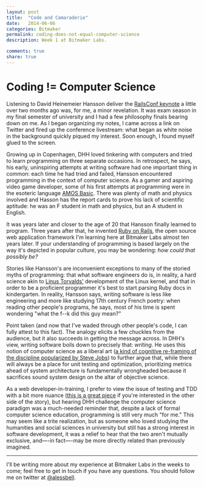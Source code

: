 ```yaml
---
layout: post
title:  "Code and Camaraderie"
date:   2014-06-06
categories: Bitmaker
permalink: coding-does-not-equal-computer-science
description: Week 1 at Bitmaker Labs.

comments: true
share: true
---
```

# Coding != Computer Science

Listening to David Heinemeier Hansson deliver the [RailsConf keynote](https://www.youtube.com/watch?v=9LfmrkyP81M) a little over two months ago was, for me, a minor revelation. It was exam season in my final semester of university and I had a few philosophy finals bearing down on me. As I began organizing my notes, I came across a link on Twitter and fired up the conference livestream: what began as white noise in the background quickly piqued my interest. Soon enough, I found myself glued to the screen.

Growing up in Copenhagen, DHH loved tinkering with computers and tried to learn programming on three separate occasions. In retrospect, he says, his early, uninspiring attempts at writing software had one important thing in common: each time he had tried and failed, Hansson encountered programming in the context of computer science. As a gamer and aspiring video game developer, some of his first attempts at programming were in the esoteric language [AMOS Basic](http://en.wikipedia.org/wiki/AMOS_(programming_language)). There was plenty of math and physics involved and Hasson has the report cards to prove his lack of scientific aptitude: he was an F student in math and physics, but an A student in English.

It was years later and closer to the age of 20 that Hansson finally learned to program. Three years after that, he invented [Ruby on Rails](http://rubyonrails.org/), the open source web application framework I'm learning here at Bitmaker Labs almost ten years later. If your understanding of programming is based largely on the way it's depicted in popular culture, you may be wondering: *how could that possibly be?*

Stories like Hansson's are inconvenient exceptions to many of the storied myths of programming: that what software engineers do is, in reality, a hard science akin to [Linus Torvalds'](http://en.wikipedia.org/wiki/Linus_Torvalds) development of the Linux kernel, and that in order to be a proficient programmer it's best to start parsing Ruby docs in kindergarten. In reality, Hansson says, writing software is less like engineering and more like studying 17th century French poetry: when reading other people's programs, he says, most of his time is spent wondering "what the f--k did this guy mean?"

Point taken (and now that I've waded through other people's code, I can fully attest to this fact). The analogy elicits a few chuckles from the audience, but it also succeeds in getting the message across. In DHH's view, writing software boils down to precisely that: *writing*. He uses this notion of computer science as a liberal art ([a kind of cognitive re-framing of the discipline popularized by Steve Jobs](https://www.youtube.com/watch?v=IY7EsTnUSxY)) to further argue that, while there will always be a place for unit testing and optimization, prioritizing metrics ahead of system architecture is fundamentally wrongheaded because it sacrifices sound system design on the altar of objective science.

As a web developer-in-training, I prefer to view the issue of testing and TDD with a bit more nuance ([this is a great piece](https://www.destroyallsoftware.com/blog/2014/tdd-straw-men-and-rhetoric) if you're interested in the other side of the story), but hearing DHH challenge the computer science paradigm was a much-needed reminder that, despite a lack of formal computer science education, programming is still very much "for me." This may seem like a trite realization, but as someone who loved studying the humanities and social sciences in university but still has a strong interest in software development, it was a relief to hear that the two aren't mutually exclusive, and—-in fact—-may be more directly related than previously imagined.

***
I'll be writing more about my experience at Bitmaker Labs in the weeks to come; feel free to get in touch if you have any questions. You should follow me on twitter at [@alessbell](http://www.twitter.com/alessbell).